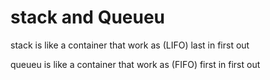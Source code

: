 # stack and Queueu

stack is like a container that work as (LIFO) last in first out

queueu is like a container that work as (FIFO) first in first out



